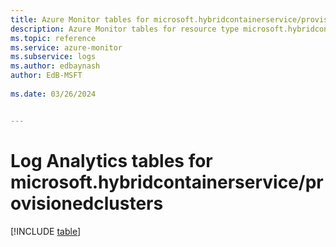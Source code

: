 ```yaml
---
title: Azure Monitor tables for microsoft.hybridcontainerservice/provisionedclusters
description: Azure Monitor tables for resource type microsoft.hybridcontainerservice/provisionedclusters
ms.topic: reference
ms.service: azure-monitor
ms.subservice: logs
ms.author: edbaynash
author: EdB-MSFT
   
ms.date: 03/26/2024


---
```


# Log Analytics tables for microsoft.hybridcontainerservice/provisionedclusters  

[!INCLUDE [table](./includes/microsoft-hybridcontainerservice_provisionedclusters-include.md)]

